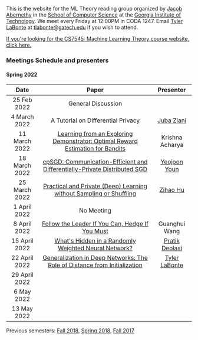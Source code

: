 This is the website for the ML Theory reading group organized by [Jacob Abernethy](https://www.cc.gatech.edu/~jabernethy9/) in the [School of Computer Science](https://www.scs.gatech.edu/) at the [Georgia Institute of Technology](http://www.gatech.edu/). We meet every Friday at 12:00PM in CODA 1247. Email [Tyler LaBonte](https://tyler-labonte.com) at <tlabonte@gatech.edu> if you wish to attend.

[If you're looking for the CS7545: Machine Learning Theory course website, click here.](./CS7545)

### Meetings Schedule and presenters

#### Spring 2022

| Date          | Paper                                                                                                              | Presenter                                                              |
| :-----------: | :----------------------------------------------------------------------------------------------------------------: | :-----------------------------------------------------------------------: |
| 25 Feb 2022   | General Discussion                                                                                                 |                                                                           |
| 4 March 2022  | A Tutorial on Differential Privacy                                                                                 | [Juba Ziani](https://www.isye.gatech.edu/users/juba-ziani)          |
| 11 March 2022 | [Learning from an Exploring Demonstrator: Optimal Reward Estimation for Bandits](https://arxiv.org/abs/2106.14866) | Krishna Acharya                                                           |
| 18 March 2022 | [cpSGD: Communication-Efficient and Differentially-Private Distributed SGD](https://arxiv.org/abs/1805.10559)      | [Yeojoon Youn](https://www.linkedin.com/in/yeojoon-youn-84971b168)    |
| 25 March 2022 | [Practical and Private (Deep) Learning without Sampling or Shuffling](https://arxiv.org/abs/2103.00039)            | [Zihao Hu](https://zihaohu.github.io/)                            |
| 1 April 2022  | No Meeting                                                                                                         |                                                                           |
| 8 April 2022  | [Follow the Leader If You Can, Hedge If You Must](https://arxiv.org/abs/1301.0534)                                 | Guanghui Wang                                                             |
| 15 April 2022 | [What's Hidden in a Randomly Weighted Neural Network?](https://arxiv.org/abs/1911.13299)                           | [Pratik Deolasi](https://www.linkedin.com/in/pratik-deolasi-71a679194/) |
| 22 April 2022 | [Generalization in Deep Networks: The Role of Distance from Initialization](https://arxiv.org/abs/1901.01672)      | [Tyler LaBonte](https://tyler-labonte.com)                             |
| 29 April 2022 | | |
| 6 May 2022    | | |
| 13 May 2022   | | |

Previous semesters: [Fall 2018](fall18), [Spring 2018](spring18), [Fall 2017](fall17)
